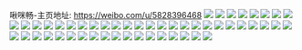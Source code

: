 啾咪畅-主页地址: https://weibo.com/u/5828396468 
![](https://wx4.sinaimg.cn/mw2000/006mrmaEly1h9hr7oeazcj322e2v2hdw.jpg) 
![](https://wx4.sinaimg.cn/mw2000/006mrmaEly1h9hr7plbixj31xn2gz1kz.jpg) 
![](https://wx4.sinaimg.cn/mw2000/006mrmaEly1h9hr7qkcvwj31nn2bye82.jpg) 
![](https://wx4.sinaimg.cn/mw2000/006mrmaEly1h9hr7sxqjpj31u22j47wk.jpg) 
![](https://wx4.sinaimg.cn/mw2000/006mrmaEly1h8g9rieirbj32802yonpg.jpg) 
![](https://wx4.sinaimg.cn/mw2000/006mrmaEly1h8g9s2ankij32802yob2e.jpg) 
![](https://wx4.sinaimg.cn/mw2000/006mrmaEly1h6r80w8e13j32c0340kjl.jpg) 
![](https://wx4.sinaimg.cn/mw2000/006mrmaEly1h6r80xdn4uj33402c0npd.jpg) 
![](https://wx4.sinaimg.cn/mw2000/006mrmaEly1h65awfdz1fj30yi22odvx.jpg) 
![](https://wx4.sinaimg.cn/mw2000/006mrmaEly1h60pwhp4zqj32c0340x6q.jpg) 
![](https://wx4.sinaimg.cn/mw2000/006mrmaEly1h60pwgg73pj31kq2hgqv5.jpg) 
![](https://wx4.sinaimg.cn/mw2000/006mrmaEly1h60pwokcjej32c03407wk.jpg) 
![](https://wx4.sinaimg.cn/mw2000/006mrmaEly1h3myevo3jrj31f42eie81.jpg) 
![](https://wx4.sinaimg.cn/mw2000/006mrmaEly1h3myeu12j4j31h02m81ky.jpg) 
![](https://wx4.sinaimg.cn/mw2000/006mrmaEly1h3myeytx2tj33402lmqv7.jpg) 
![](https://wx4.sinaimg.cn/mw2000/006mrmaEly1h3fqslkl63j31h12m8qv7.jpg) 
![](https://wx4.sinaimg.cn/mw2000/006mrmaEly1h3fqsofe2pj31yn2m7qv9.jpg) 
![](https://wx4.sinaimg.cn/mw2000/006mrmaEly1h0855490jxj30yi1j1at7.jpg) 
![](https://wx4.sinaimg.cn/mw2000/006mrmaEly1gzkccy2p5fj31aw1yc7wh.jpg) 
![](https://wx4.sinaimg.cn/mw2000/006mrmaEly1gzkccz9icrj31bk1zc7wh.jpg) 
![](https://wx4.sinaimg.cn/mw2000/006mrmaEgy1gysl5dup90j32802yokjq.jpg) 
![](https://wx4.sinaimg.cn/mw2000/006mrmaEgy1gysl508j4kj32802yohdy.jpg) 
![](https://wx4.sinaimg.cn/mw2000/006mrmaEly1gw5pts04jrj32c0340x6r.jpg) 
![](https://wx4.sinaimg.cn/mw2000/006mrmaEly1gv4ne6i1gzj63402c0kjm02.jpg) 
![](https://wx4.sinaimg.cn/mw2000/006mrmaEly1gv4ne4ijewj61sc2dsnpf02.jpg) 
![](https://wx4.sinaimg.cn/mw2000/006mrmaEly1gv4ne9jvgzj62ds1scu0y02.jpg) 
![](https://wx4.sinaimg.cn/mw2000/006mrmaEly1gv4necom0mj61sc2dsqv702.jpg) 
![](https://wx4.sinaimg.cn/mw2000/006mrmaEly1gm6ukec1iwj31sc2dsu0y.jpg) 
![](https://wx4.sinaimg.cn/mw2000/006mrmaEly1gm6ukfn9plj31sc2dsu0y.jpg) 
![](https://wx4.sinaimg.cn/mw2000/006mrmaEly1gkoyoo61sgj32ds1sc1l4.jpg) 
![](https://wx4.sinaimg.cn/mw2000/006mrmaEly1gkoyold440j32ds1scx6w.jpg) 
![](https://wx4.sinaimg.cn/mw2000/006mrmaEly1gkoyoqbn0lj32ds1sc4qw.jpg) 
![](https://wx4.sinaimg.cn/mw2000/006mrmaEly1gkoyothjjqj32ds1scnpk.jpg) 
![](https://wx4.sinaimg.cn/mw2000/006mrmaEly1gkoyp4hdm4j32ds1scx6w.jpg) 
![](https://wx4.sinaimg.cn/mw2000/006mrmaEly1ggeuka8j37j316o1kwb29.jpg) 
![](https://wx4.sinaimg.cn/mw2000/006mrmaEly1ggeukbwi95j316o1kwb29.jpg) 
![](https://wx4.sinaimg.cn/mw2000/006mrmaEly1gg08ba394bj30yh0pswpk.jpg) 
![](https://wx4.sinaimg.cn/mw2000/006mrmaEly1gg08bad182j30xt0pzq9w.jpg) 
![](https://wx4.sinaimg.cn/mw2000/006mrmaEly1gg08bau10vj30xk0pf4dp.jpg) 
![](https://wx4.sinaimg.cn/mw2000/006mrmaEly1gg08bbam1jj30wr12bh4p.jpg) 
![](https://wx4.sinaimg.cn/mw2000/006mrmaEly1gg08bd620lj31zr2i6nph.jpg) 
![](https://wx4.sinaimg.cn/mw2000/006mrmaEly1gg08beqrjhj32c0340npe.jpg) 
![](https://wx4.sinaimg.cn/mw2000/006mrmaEly1gg08b9p7ryj31sc1k8b29.jpg) 
![](https://wx4.sinaimg.cn/mw2000/006mrmaEly1gg08bg0i17j32ds1scnpe.jpg) 
![](https://wx4.sinaimg.cn/mw2000/006mrmaEly1gg08bgdjd7j30u00u076k.jpg) 
![](https://wx4.sinaimg.cn/mw2000/006mrmaEly1gfteder9qdj30zk1bf4kz.jpg) 
![](https://wx4.sinaimg.cn/mw2000/006mrmaEly1gfteddsj73j30zk1bftvf.jpg) 
![](https://wx4.sinaimg.cn/mw2000/006mrmaEly1gftedfic9qj30tz0z8n71.jpg) 
![](https://wx4.sinaimg.cn/mw2000/006mrmaEly1gftedfvqxhj30ok0v8ajp.jpg) 
![](https://wx4.sinaimg.cn/mw2000/006mrmaEly1gftedg8c5zj30u30uq48e.jpg) 
![](https://wx4.sinaimg.cn/mw2000/006mrmaEly1gftedhgkd6j32c0340x6q.jpg) 
